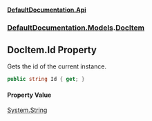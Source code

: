 #### [DefaultDocumentation\.Api](../../../index.md 'index')
### [DefaultDocumentation\.Models](../../../index.md#DefaultDocumentation.Models 'DefaultDocumentation\.Models').[DocItem](index.md 'DefaultDocumentation\.Models\.DocItem')

## DocItem\.Id Property

Gets the id of the current instance\.

```csharp
public string Id { get; }
```

#### Property Value
[System\.String](https://learn.microsoft.com/en-us/dotnet/api/system.string 'System\.String')